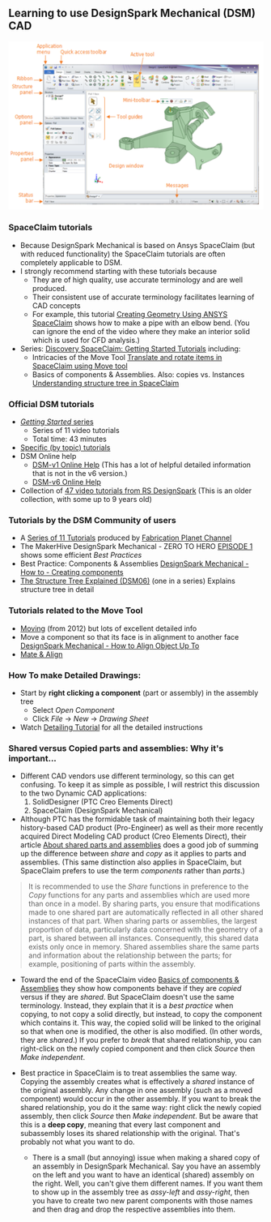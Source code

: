 ## Learning to use DesignSpark Mechanical (DSM) CAD

![Major Interface Elements](imgs/interface-elements.png)

### **SpaceClaim** tutorials
* Because DesignSpark Mechanical is based on Ansys SpaceClaim (but with reduced functionality) the SpaceClaim tutorials are often completely applicable to DSM.
* I strongly recommend starting with these tutorials because
    * They are of high quality, use accurate terminology and are well produced.
    * Their consistent use of accurate terminology facilitates learning of CAD concepts
    * For example, this tutorial [Creating Geometry Using ANSYS SpaceClaim](https://www.youtube.com/watch?v=S0j_vuBPi-I) shows how to make a pipe with an elbow bend. (You can ignore the end of the video where they make an interior solid which is used for CFD analysis.)
* Series: [Discovery SpaceClaim: Getting Started Tutorials](https://discoveryforum.ansys.com/t/q5j849/discovery-spaceclaim-getting-started-tutorials) including: 
    * Intricacies of the Move Tool [Translate and rotate items in SpaceClaim using Move tool](https://discoveryforum.ansys.com/t/18pkh6/translate-and-rotate-items-in-spaceclaim-using-move-tool)
    * Basics of components & Assemblies. Also: copies vs. Instances [Understanding structure tree in SpaceClaim](https://discoveryforum.ansys.com/t/h4pkhk/understanding-structure-tree-in-spaceclaim)

### Official **DSM** tutorials

* [*Getting Started* series](https://www.youtube.com/watch?v=XyuzbKSCO90&list=PLv91f6GOku1_q3UNIORWX2ByS4g_1kknk)
    * Series of 11 video tutorials
    * Total time: 43 minutes
* [Specific (by topic) tutorials](https://www.rs-online.com/designspark/creating-your-mechanical-3d-design)
* DSM Online help
    * [DSM-v1 Online Help](https://help.spaceclaim.com/dsm/2012.1/en/index.htm) (This has a lot of helpful detailed information that is not in the v6 version.)
    * [DSM-v6 Online Help](https://help.spaceclaim.com/dsm/6.0/en/index.html)
* Collection of [47 video tutorials from RS DesignSpark](https://www.youtube.com/playlist?list=PLv91f6GOku1_WEeZMDmspEx0ZC-odebsR) (This is an older collection, with some up to 9 years old)

### Tutorials by the DSM Community of users
* A [Series of 11 Tutorials](https://www.youtube.com/watch?v=WwM3VeYQp9I&list=PLYosAvMmVaJJJytCw-l6gik-_w6bY9B5Y) produced by [Fabrication Planet Channel](https://www.youtube.com/@fabricationplanet)
* The MakerHive DesignSpark Mechanical - ZERO TO HERO [EPISODE 1](https://www.youtube.com/watch?v=WYcAZVgKWPA) shows some efficient *Best Practices*
* Best Practice: Components & Assemblies [DesignSpark Mechanical - How to - Creating components](https://www.youtube.com/watch?v=DBfSRpKoZYo)
* [The Structure Tree Explained (DSM06)](https://www.youtube.com/watch?v=5ynwr-laInM) (one in a series) Explains structure tree in detail

### Tutorials related to the Move Tool

* [Moving](https://help.spaceclaim.com/dsm/2012.1/it/Moving.htm) (from 2012) but lots of excellent detailed info
* Move a component so that its face is in alignment to another face [DesignSpark Mechanical - How to Align Object Up To](https://www.youtube.com/watch?v=sLYYv_BHJUo)
* [Mate & Align](mate-align.md)

### How To make Detailed Drawings:
* Start by **right clicking a component** (part or assembly) in the assembly tree
    * Select *Open Component*
    * Click *File* -> *New* -> *Drawing Sheet*
* Watch [Detailing Tutorial](https://www.youtube.com/watch?v=fd5MbU-f2tk) for all the detailed instructions

### **Shared** versus **Copied** parts and assemblies: Why it's important...
* Different CAD vendors use different terminology, so this can get confusing. To keep it as simple as possible, I will restrict this discussion to the two Dynamic CAD applications:
    1. SolidDesigner (PTC Creo Elements Direct)
    2. SpaceClaim (DesignSpark Mechanical)
* Although PTC has the formidable task of maintaining both their legacy history-based CAD product (Pro-Engineer) as well as their more recently acquired Direct Modeling CAD product (Creo Elements Direct), their article [About shared parts and assemblies](https://support.ptc.com/help/creo/ced_modeling/r20.6.0.0/en/index.html#page/ced_modeling/OSDM_Main/Parts_C_9.html) does a good job of summing up the difference between *share* and *copy* as it applies to parts and assemblies. (This same distinction also applies in SpaceClaim, but SpaceClaim prefers to use the term *components* rather than *parts*.)

> It is recommended to use the *Share* functions in preference to the *Copy* functions for any parts and assemblies which are used more than once in a model. By sharing parts, you ensure that modifications made to one shared part are automatically reflected in all other shared instances of that part.
> When sharing parts or assemblies, the largest proportion of data, particularly data concerned with the geometry of a part, is shared between all instances. Consequently, this shared data exists only once in memory.
> Shared assemblies share the same parts and information about the relationship between the parts; for example, positioning of parts within the assembly.

* Toward the end of the SpaceClaim video [Basics of components & Assemblies](https://discoveryforum.ansys.com/t/h4pkhk/understanding-structure-tree-in-spaceclaim) they show how components behave if they are *copied* versus if they are *shared*. But SpaceClaim doesn't use the same terminology. Instead, they explain that it is a *best practice* when copying, to not copy a solid directly, but instead, to copy the component which contains it. This way, the copied solid will be linked to the original so that when one is modified, the other is also modified. (In other words, they are *shared*.) If you prefer to *break* that shared relationship, you can right-click on the newly copied component and then click *Source* then *Make independent*.

* Best practice in SpaceClaim is to treat assemblies the same way. Copying the assembly creates what is effectively a *shared* instance of the original assembly. Any change in one assembly (such as a moved component) would occur in the other assembly. If you want to break the shared relationship, you do it the same way: right click the newly copied assembly, then click *Source* then *Make independent*. But be aware that this is a **deep copy**, meaning that every last component and subassembly loses its shared relationship with the original. That's probably not what you want to do.
    * There is a small (but annoying) issue when making a shared copy of an assembly in DesignSpark Mechanical. Say you have an assembly on the left and you want to have an identical (shared) assembly on the right. Well, you can't give them different names. If you want them to show up in the assembly tree as *assy-left* and *assy-right*, then you have to create two new parent components with those names and then drag and drop the respective assemblies into them.


